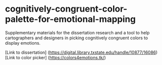 # cognitively-congruent-color-palette-for-emotional-mapping

Supplementary materials for the dissertation research and a tool to help cartographers and designers in picking cognitively congruent colors to display emotions.

[Link to dissertation] (https://digital.library.txstate.edu/handle/10877/16086)
[Link to color picker] (https://colors4emotions.tk/)
